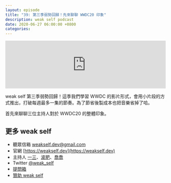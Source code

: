 ```yaml
---
layout: episode
title: "39: 第三季弱勢回歸！先來聊聊 WWDC20 印象"
description: weak self podcast
date: 2020-06-27 06:00:00 +0800
categories: 
---
```

<iframe src="https://www.listennotes.com/embedded/e/6fca78899fd84603a703fd2574d3483f/" width="100%" style="width: 1px; min-width: 100%;" frameborder="0" scrolling="no"></iframe>

weak self 第三季弱勢回歸！這季我們學習 WWDC 的影片形式，會用小片段的方式推出，打破每週最多一集的節奏。為了節省後製成本也把音樂省掉了哈。

首先來聊聊三位主持人對於 WWDC20 的整體印象。

## 更多 weak self

* 聽眾信箱 [weakself.dev@gmail.com](mailto:weakself.dev@gmail.com)
* 官網 [https://weakself.dev](https://weakself.dev)
* 主持人 [一三](https://twitter.com/ethanhuang13)、[波肥](https://twitter.com/PofatTseng)、[喬喬](https://twitter.com/joe_trash_talk)
* Twitter [@weak_self](https://twitter.com/weak_self)
* [提問箱](https://peing.net/zh-TW/weak_self)
* [贊助 weak self](https://weakself.dev/#donation)